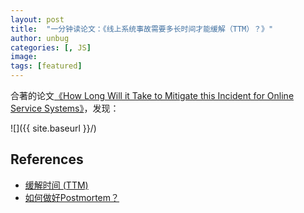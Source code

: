 ```yaml
---
layout: post
title:  "一分钟读论文：《线上系统事故需要多长时间才能缓解（TTM）？》"
author: unbug
categories: [, JS]
image: 
tags: [featured]
---
```

合著的论文[《How Long Will it Take to Mitigate this Incident for Online Service Systems》][paper1-url]，发现：

![]({{ site.baseurl }}/)

<!--
<p><iframe style="width:100%;" height="315" src="https://arxiv.org/pdf/2112.10165.pdf" frameborder="0" allowfullscreen></iframe></p>


|                                       |                                       |
|:-------------------------------------:|:-------------------------------------:|
|![img1]({{ site.baseurl }}/)| ![img2]({{ site.baseurl }}/) |
-->


## References
- [缓解时间 (TTM)][links-1]
- [如何做好Postmortem？][links-2]


[paper1-url]: https://www.microsoft.com/en-us/research/uploads/prod/2021/09/2021ISSRE_TTMPrediction_cameraReady1.pdf
[links-1]: https://learn.microsoft.com/zh-cn/devops/operate/what-is-monitoring
[links-2]: https://zhuanlan.zhihu.com/p/34083617
